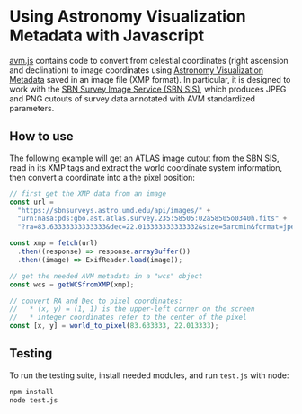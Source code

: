 # Using Astronomy Visualization Metadata with Javascript

[avm.js](avm.js) contains code to convert from celestial coordinates (right ascension and declination) to image coordinates using [Astronomy Visualization Metadata](https://www.virtualastronomy.org/avm_metadata.php) saved in an image file (XMP format). In particular, it is designed to work with the [SBN Survey Image Service (SBN SIS)](https://sbn-survey-image-service.readthedocs.io/), which produces JPEG and PNG cutouts of survey data annotated with AVM standardized parameters.

## How to use

The following example will get an ATLAS image cutout from the SBN SIS, read in its XMP tags and extract the world coordinate system information, then convert a coordinate into a the pixel position:

```js
// first get the XMP data from an image
const url =
  "https://sbnsurveys.astro.umd.edu/api/images/" +
  "urn:nasa:pds:gbo.ast.atlas.survey.235:58505:02a58505o0340h.fits" +
  "?ra=83.63333333333333&dec=22.013333333333332&size=5arcmin&format=jpeg";

const xmp = fetch(url)
  .then((response) => response.arrayBuffer())
  .then((image) => ExifReader.load(image));

// get the needed AVM metadata in a "wcs" object
const wcs = getWCSfromXMP(xmp);

// convert RA and Dec to pixel coordinates:
//   * (x, y) = (1, 1) is the upper-left corner on the screen
//   * integer coordinates refer to the center of the pixel
const [x, y] = world_to_pixel(83.633333, 22.013333);
```

## Testing

To run the testing suite, install needed modules, and run `test.js` with node:

```bash
npm install
node test.js
```
